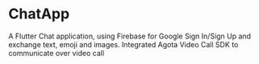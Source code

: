 # ChatApp
A Flutter Chat application, using Firebase for Google Sign In/Sign Up and exchange text, emoji and images. Integrated Agota Video Call SDK to communicate over video call
